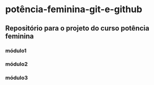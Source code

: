# potência-feminina-git-e-github

## Repositório para o projeto do curso potência feminina


### módulo1
### módulo2
### módulo3